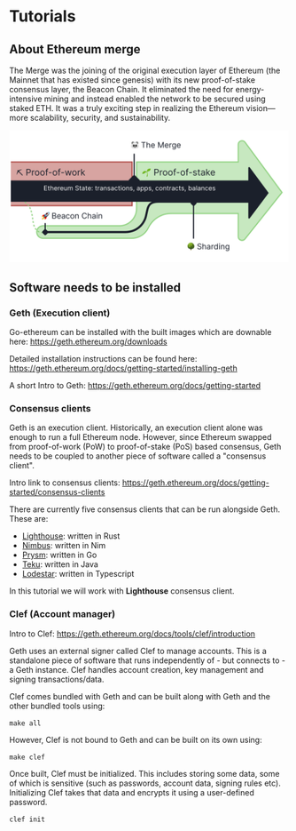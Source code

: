 # Tutorials

## About Ethereum merge
The Merge was the joining of the original execution layer of Ethereum (the Mainnet that has existed since genesis) with its new proof-of-stake consensus layer, the Beacon Chain. It eliminated the need for energy-intensive mining and instead enabled the network to be secured using staked ETH. It was a truly exciting step in realizing the Ethereum vision—more scalability, security, and sustainability.

![image](images/the_merge.png)

## Software needs to be installed

### Geth (Execution client)

Go-ethereum can be installed with the built images which are downable here: https://geth.ethereum.org/downloads

Detailed installation instructions can be found here: https://geth.ethereum.org/docs/getting-started/installing-geth

A short Intro to Geth: https://geth.ethereum.org/docs/getting-started

### Consensus clients

Geth is an execution client. Historically, an execution client alone was enough to run a full Ethereum node. However, since Ethereum swapped from proof-of-work (PoW) to proof-of-stake (PoS) based consensus, Geth needs to be coupled to another piece of software called a "consensus client".

Intro link to consensus clients: https://geth.ethereum.org/docs/getting-started/consensus-clients

There are currently five consensus clients that can be run alongside Geth. These are:

- [Lighthouse](https://lighthouse-book.sigmaprime.io/): written in Rust
- [Nimbus](https://nimbus.team/): written in Nim
- [Prysm](https://docs.prylabs.network/docs/getting-started): written in Go
- [Teku](https://consensys.io/teku/): written in Java
- [Lodestar](https://lodestar.chainsafe.io/): written in Typescript

In this tutorial we will work with **Lighthouse** consensus client.

### Clef (Account manager)

Intro to Clef: https://geth.ethereum.org/docs/tools/clef/introduction

Geth uses an external signer called Clef to manage accounts. This is a standalone piece of software that runs independently of - but connects to - a Geth instance. Clef handles account creation, key management and signing transactions/data.

Clef comes bundled with Geth and can be built along with Geth and the other bundled tools using:

```shell
make all
```

However, Clef is not bound to Geth and can be built on its own using:

```shell
make clef
```

Once built, Clef must be initialized. This includes storing some data, some of which is sensitive (such as passwords, account data, signing rules etc). Initializing Clef takes that data and encrypts it using a user-defined password.

```shell
clef init
```

